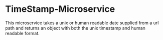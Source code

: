# TimeStamp-Microservice 
This microservice takes a unix or human readable date supplied from a url path and returns an object with both the unix timestamp and human readable format.